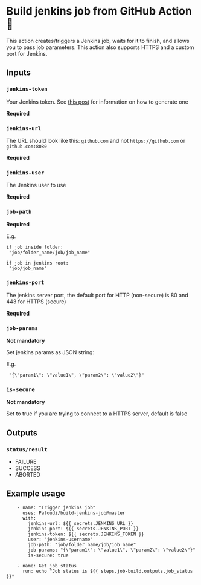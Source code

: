 # Build jenkins job from GitHub Action :rocket:

This action creates/triggers a Jenkins job, waits for it to finish, and allows you to pass job parameters.
This action also supports HTTPS and a custom port for Jenkins.

## Inputs

### `jenkins-token`

Your Jenkins token. See [this post](https://stackoverflow.com/questions/45466090/how-to-get-the-api-token-for-jenkins#45466184) for information on how to generate one

**Required**
 
### `jenkins-url`

The URL should look like this: `github.com` and not `https://github.com` or `github.com:8080`

**Required** 

### `jenkins-user`

The Jenkins user to use

**Required** 

### `job-path`

**Required** 

E.g.
```
if job inside folder:
 "job/folder_name/job/job_name"

if job in jenkins root: 
 "job/job_name"
```

### `jenkins-port`

The jenkins server port, the default port for HTTP (non-secure) is 80 and 443 for HTTPS (secure)

**Required**

### `job-params`

**Not mandatory**

Set jenkins params as JSON string:  

E.g.
```
 "{\"param1\": \"value1\", \"param2\": \"value2\"}"
``` 

### `is-secure`

**Not mandatory**

Set to true if you are trying to connect to a HTTPS server, default is false

## Outputs

###  `status/result`

* FAILURE
* SUCCESS
* ABORTED


## Example usage
```
    - name: "Trigger jenkins job"
      uses: Paloudi/build-jenkins-job@master
      with:
        jenkins-url: ${{ secrets.JENKINS_URL }}
        jenkins-port: ${{ secrets.JENKINS_PORT }}
        jenkins-token: ${{ secrets.JENKINS_TOKEN }}
        user: "jenkins-username"
        job-path: "job/folder_name/job/job_name"
        job-params: "{\"param1\": \"value1\", \"param2\": \"value2\"}"
        is-secure: true
        
    - name: Get job status
      run: echo "Job status is ${{ steps.job-build.outputs.job_status }}"
```
